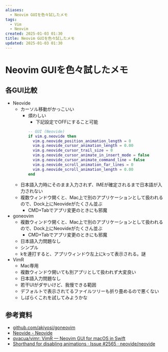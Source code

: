 ```yaml
---
aliases:
  - Neovim GUIを色々試したメモ
tags:
  - Vim
  - Neovim
created: 2025-01-03 01:30
title: Neovim GUIを色々試したメモ
updated: 2025-01-03 01:30
---
```


# Neovim GUIを色々試したメモ

## 各GUI比較

- Neovide
    - カーソル移動がかっこいい
        - 煩わしい
            - 下記設定でOFFにすること可能
            ```lua
            -- GUI (Neovide)
            if vim.g.neovide then
              vim.g.neovide_position_animation_length = 0
              vim.g.neovide_cursor_animation_length = 0.00
              vim.g.neovide_cursor_trail_size = 0
              vim.g.neovide_cursor_animate_in_insert_mode = false
              vim.g.neovide_cursor_animate_command_line = false
              vim.g.neovide_scroll_animation_far_lines = 0
              vim.g.neovide_scroll_animation_length = 0.00
            end
            ```
    - 日本語入力時にそのまま入力されず、IMEが確定されるまで日本語が入力されない
    - 複数ウィンドウ開くと、Mac上で別のアプリケーションとして扱われるので、Dock上にNeovideがたくさん並ぶ
        - CMD+Tabでアプリ変更のときにも邪魔
- goneovim
    - 複数ウィンドウ開くと、Mac上で別のアプリケーションとして扱われるので、Dock上にNeovideがたくさん並ぶ
        - CMD+Tabでアプリ変更のときにも邪魔
    - 日本語入力問題なし
    - シンプル
    - kを連打すると、アプリウィンドウ左上にkって表示される。謎
- VimR
    - Mac専用
    - 複数ウィンドウ開いても別アプリとして扱われず大変良い
    - 日本語入力問題なし
    - 若干UIがダサいけど、我慢できる範囲
    - デフォルトで表示されてるファイルツリーも折り畳めるので悪くない
    - しばらくこれを試してみようかな

## 参考資料

- [github.com/akiyosi/goneovim](https://github.com/akiyosi/goneovim)
- [Neovide - Neovide](https://neovide.dev/index.html)
- [qvacua/vimr: VimR — Neovim GUI for macOS in Swift](https://github.com/qvacua/vimr)
- [Shorthand for disabling animations · Issue #2565 · neovide/neovide](https://github.com/neovide/neovide/issues/2565)

